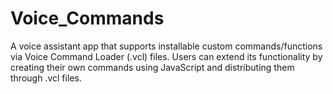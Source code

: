 # Voice_Commands
A voice assistant app that supports installable custom commands/functions via Voice Command Loader (.vcl) files. Users can extend its functionality by creating their own commands using JavaScript and distributing them through .vcl files.
